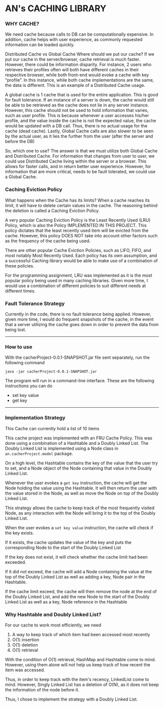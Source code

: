 # AN's CACHING LIBRARY
### WHY CACHE?
We need cache because calls to DB can be computationally expensive. In addition, cache helps with user experience, as commonly requested information can be loaded quickly.

Distributed Cache vs Global Cache
Where should we put our cache? If we put our cache in the server/browser, cache retrieval is much faster. However, there could be information disparity. For instance, 2 users who retrieves their profiles often will both have different caches in their respective browser, while both front-end would evoke a cache with key “profile”. In this instance, while both cache implementations are the same, the data is different. This is an example of a Distributed Cache usage.

A global cache is 1 cache that is used for the entire application. This is good for fault tolerance. If an instance of a server is down, the cache would still be able to be retrieved as the cache does not lie in any server instance. However, this cache should not be used to hold information that varies, such as user profile. This is because whenever a user accesses his/her profile, and the value inside the cache is not the expected value, the cache would be updated with a DB call. Thus, there is no actual usage for the cache (dead cache). Lastly, Global Cache calls are also slower to be seen by the actual user, as it lies the further from the user (after the server and before the DB)

So, which one to use? The answer is that we must utilize both Global Cache and Distributed Cache. For information that changes from user to user, we could use Distributed Cache living within the server or a browser. This allows for faster calls, and in return better user experience. However, for information that are more critical, needs to be fault tolerated, we could use a Global Cache.

### Caching Eviction Policy
What happens when the Cache has its limits? When a cache reaches its limit, it will have to delete certain values in the cache. The reasoning behind the deletion is called a Caching Eviction Policy.

A very popular Caching Eviction Policy is the Least Recently Used (LRU) Policy, which is also the Policy IMPLEMENTED IN THIS PROJECT. This policy dictates that the least recently used item will be evicted from the cache. However, this policy DOES NOT take into account other factors such as the frequency of the cache being used.

There are other popular Cache Eviction Policies, such as LIFO, FIFO, and most notably Most Recently Used. Each policy has its own assumption, and a successful Caching library would be able to make use of a combination of these policies.

For the programming assignment, LRU was implemented as it is the most popular policy being used in many caching libraries. Given more time, I would use a combination of different policies to suit different needs at different times.

### Fault Tolerance Strategy
Currently in the code, there is no fault tolerance being applied. However, given more time, I would do frequent snapshots of the cache, in the event that a server utilizing the cache goes down in order to prevent the data from being lost.
____________________________________________

### How to use
With the cacherProject-0.0.1-SNAPSHOT.jar file sent separately, run the following command

`
java -jar cacherProject-0.0.1-SNAPSHOT.jar
`

The program will run in a command-line interface. These are the following instructions you can do


- set key value
- get key

____________________________________________
### Implementation Strategy
This Cache can currently hold a list of 10 items

This cache project was implemented with an FRU Cache Policy. This was done using a combination of a Hashtable and a Doubly Linked List. The Doubly Linked List is implemented using a Node class in `an.cacherProject.model` package.

On a high level, the Hashtable contains the key of the value that the user try to set, and a Node object of the Node containing that value in the Doubly Linked List.

Whenever the user evokes a `get key` instruction, the cache will get the Node holding the value using the Hashtable. It will then return the user with the value stored in the Node, as well as move the Node on top of the Doubly Linked List.

This strategy allows the cache to keep track of the most frequently visited Node, as any interaction with the Node will bring it to the top of the Doubly Linked List.

When the user evokes a `set key value` instruction, the cache will check if the key exists. 

If it exists, the cache updates the value of the key and puts the corresponding Node to the start of the Doubly Linked List

If the key does not exist, it will check whether the cache limit had been exceeded. 

If it did not exceed, the cache will add a Node containing the value at the top of the Doubly Linked List as well as adding a key, Node pair in the Hashtable.

If the cache limit exceed, the cache will then remove the node at the end of the Doubly Linked List, and add the new Node to the start of the Doubly Linked List as well as a key, Node reference in the Hashtable

### Why Hashtable and Doubly Linked List?
For our cache to work most efficiently, we need
1. A way to keep track of which item had been accessed most recently
2. O(1) insertion
3. O(1) deletion
4. O(1) retrieval

With the condition of O(1) retrieval, HashMap and Hashtable come to mind. However, using them alone will not help us keep track of how recent the item was accessed.

Thus, in order to keep track with the item's recency, LinkedList come to mind. However, Singly Linked List has a deletion of O(N), as it does not keep the information of the node before it.

Thus, I chose to implement the strategy with a Doubly Linked List.

